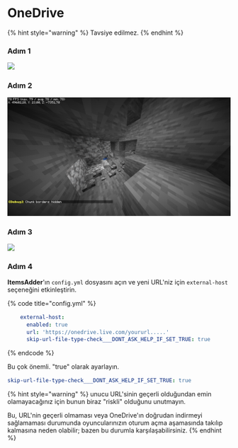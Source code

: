# OneDrive

{% hint style="warning" %}
Tavsiye edilmez.
{% endhint %}

### Adım 1

![](<../../.gitbook/assets/image (166).png>)

### Adım 2

![](<../../.gitbook/assets/image (81).png>)

### Adım 3

![](<../../.gitbook/assets/image (182).png>)

### Adım 4

**ItemsAdder**'ın `config.yml` dosyasını açın ve yeni URL'niz için `external-host` seçeneğini etkinleştirin.

{% code title="config.yml" %}
```yaml
    external-host:
      enabled: true
      url: 'https://onedrive.live.com/yoururl.....'
      skip-url-file-type-check___DONT_ASK_HELP_IF_SET_TRUE: true
```
{% endcode %}

Bu çok önemli. "true" olarak ayarlayın.

```yaml
skip-url-file-type-check___DONT_ASK_HELP_IF_SET_TRUE: true
```

{% hint style="warning" %}
unucu URL'sinin geçerli olduğundan emin olamayacağınız için bunun biraz "riskli" olduğunu unutmayın.

Bu, URL'nin geçerli olmaması veya OneDrive'ın doğrudan indirmeyi sağlamaması durumunda oyuncularınızın oturum açma aşamasında takılıp kalmasına neden olabilir; bazen bu durumla karşılaşabilirsiniz.
{% endhint %}
